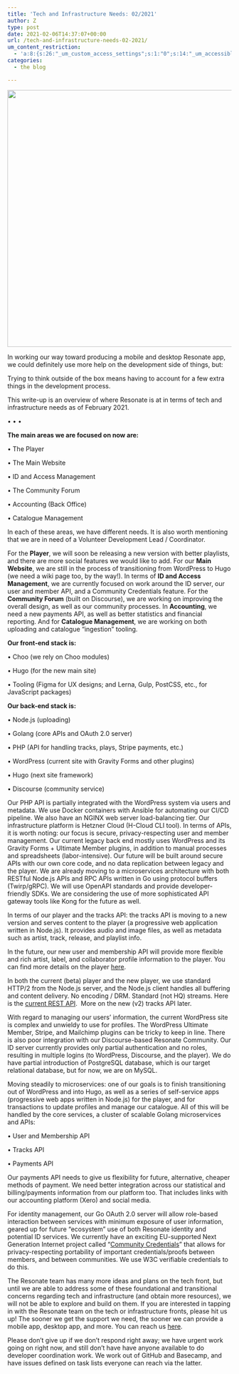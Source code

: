 ```yaml
---
title: 'Tech and Infrastructure Needs: 02/2021'
author: Z
type: post
date: 2021-02-06T14:37:07+00:00
url: /tech-and-infrastructure-needs-02-2021/
um_content_restriction:
  - 'a:8:{s:26:"_um_custom_access_settings";s:1:"0";s:14:"_um_accessible";s:1:"0";s:19:"_um_noaccess_action";s:1:"0";s:30:"_um_restrict_by_custom_message";s:1:"0";s:27:"_um_restrict_custom_message";s:0:"";s:19:"_um_access_redirect";s:1:"0";s:23:"_um_access_redirect_url";s:0:"";s:28:"_um_access_hide_from_queries";s:1:"0";}'
categories:
  - the blog

---
```

<img loading="lazy" decoding="async" class="aligncenter wp-image-7322 size-large" src="https://resonate.is/wp-content/uploads/2021/02/Resonate-Tech-and-Infrastructure-Needs-02-2021-Promo-1024x576.jpg" alt="" width="1024" height="576" srcset="http://resonate.localhost/wp-content/uploads/2021/02/Resonate-Tech-and-Infrastructure-Needs-02-2021-Promo-1024x576.jpg 1024w, http://resonate.localhost/wp-content/uploads/2021/02/Resonate-Tech-and-Infrastructure-Needs-02-2021-Promo-300x169.jpg 300w, http://resonate.localhost/wp-content/uploads/2021/02/Resonate-Tech-and-Infrastructure-Needs-02-2021-Promo-768x432.jpg 768w, http://resonate.localhost/wp-content/uploads/2021/02/Resonate-Tech-and-Infrastructure-Needs-02-2021-Promo-1536x864.jpg 1536w, http://resonate.localhost/wp-content/uploads/2021/02/Resonate-Tech-and-Infrastructure-Needs-02-2021-Promo-2048x1152.jpg 2048w" sizes="(max-width: 1024px) 100vw, 1024px" />

<span class="css-901oao css-16my406 r-poiln3 r-bcqeeo r-qvutc0">In working our way toward producing a mobile and desktop Resonate app, we could definitely use more help on the development side of things, but:</span>

<span class="css-901oao css-16my406 r-poiln3 r-bcqeeo r-qvutc0">Trying to think outside of the box means having to account for a few extra things in the development process.</span>

<span class="css-901oao css-16my406 r-poiln3 r-bcqeeo r-qvutc0">This write-up is an overview of where Resonate is at in terms of tech and infrastructure needs as of February 2021.</span>

• • •

**<span class="css-901oao css-16my406 r-poiln3 r-bcqeeo r-qvutc0">The main areas we are focused on now are:</span>**

<span class="css-901oao css-16my406 r-poiln3 r-bcqeeo r-qvutc0">• The Player</span>

<span class="css-901oao css-16my406 r-poiln3 r-bcqeeo r-qvutc0">• The Main Website</span>

<span class="css-901oao css-16my406 r-poiln3 r-bcqeeo r-qvutc0">• ID and Access Management</span>

<span class="css-901oao css-16my406 r-poiln3 r-bcqeeo r-qvutc0">• The Community Forum</span>

<span class="css-901oao css-16my406 r-poiln3 r-bcqeeo r-qvutc0">• Accounting (Back Office)</span>

<span class="css-901oao css-16my406 r-poiln3 r-bcqeeo r-qvutc0">• Catalogue Management</span>

<span class="css-901oao css-16my406 r-poiln3 r-bcqeeo r-qvutc0">In each of these areas, we have different needs. It is also worth mentioning that we are in need of a Volunteer Development Lead / Coordinator.</span>

<span class="css-901oao css-16my406 r-poiln3 r-bcqeeo r-qvutc0">For the <strong>Player</strong>, we will soon be releasing a new version with better playlists, and there are more social features we would like to add. For our <strong>Main Website</strong>, we are still in the process of transitioning from WordPress to Hugo (we need a wiki page too, by the way!). In terms of <strong>ID and Access Management</strong>, we are currently focused on work around the ID server, our user and member API, and a Community Credentials feature. For the <strong>Community Forum</strong> (built on Discourse), we are working on improving the overall design, as well as our community processes. In <strong>Accounting</strong>, we need a new payments API, as well as better statistics and financial reporting. And for <strong>Catalogue Management</strong>, we are working on both uploading and catalogue “ingestion” tooling.<br /> </span>

**<span class="css-901oao css-16my406 r-poiln3 r-bcqeeo r-qvutc0">Our front-end stack is:</span>**

<span class="css-901oao css-16my406 r-poiln3 r-bcqeeo r-qvutc0">• Choo (we rely on Choo modules)</span>

<span class="css-901oao css-16my406 r-poiln3 r-bcqeeo r-qvutc0">• Hugo (for the new main site)</span>

<span class="css-901oao css-16my406 r-poiln3 r-bcqeeo r-qvutc0">• Tooling (Figma for UX designs; and Lerna, Gulp, PostCSS, etc., for JavaScript packages)</span>

**<span class="css-901oao css-16my406 r-poiln3 r-bcqeeo r-qvutc0">Our back-end stack is:</span>**

<span class="css-901oao css-16my406 r-poiln3 r-bcqeeo r-qvutc0">• Node.js (uploading)</span>

<span class="css-901oao css-16my406 r-poiln3 r-bcqeeo r-qvutc0">• Golang (core APIs and OAuth 2.0 server)</span>

<span class="css-901oao css-16my406 r-poiln3 r-bcqeeo r-qvutc0">• PHP (API for handling tracks, plays, Stripe payments, etc.)</span>

<span class="css-901oao css-16my406 r-poiln3 r-bcqeeo r-qvutc0">• WordPress (current site with Gravity Forms and other plugins)</span>

<span class="css-901oao css-16my406 r-poiln3 r-bcqeeo r-qvutc0">• Hugo (next site framework)</span>

<span class="css-901oao css-16my406 r-poiln3 r-bcqeeo r-qvutc0">• Discourse (community service)</span>

<span class="css-901oao css-16my406 r-poiln3 r-bcqeeo r-qvutc0">Our PHP API is partially integrated with the WordPress system via users and metadata. We use Docker containers with Ansible for automating our CI/CD pipeline. We also have an NGINX web server load-balancing tier. Our infrastructure platform is Hetzner Cloud (H-Cloud CLI tool).</span> <span class="css-901oao css-16my406 r-poiln3 r-bcqeeo r-qvutc0">In terms of APIs, it is worth noting: our focus is secure, privacy-respecting user and member management. Our current legacy back end mostly uses WordPress and its Gravity Forms + Ultimate Member plugins, in addition to manual processes and spreadsheets (labor-intensive). Our future will be built around secure APIs with our own core code, and no data replication between legacy and the player. We are already moving to a microservices architecture with both RESTful Node.js APIs and RPC APIs written in Go using protocol buffers (Twirp/gRPC). We will use OpenAPI standards and provide developer-friendly SDKs. We are considering the use of more sophisticated API gateway tools like Kong for the future as well.</span>

<span class="css-901oao css-16my406 r-poiln3 r-bcqeeo r-qvutc0">In terms of our player and the tracks API: the tracks API is moving to a new version and serves content to the player (a progressive web application written in Node.js). It provides audio and image files, as well as metadata such as artist, track, release, and playlist info.</span>

<span class="css-901oao css-16my406 r-poiln3 r-bcqeeo r-qvutc0">In the future, our new user and membership API will provide more flexible and rich artist, label, and collaborator profile information to the player. You can find more details on the player <a href="https://github.com/resonatecoop/resonate">here</a>.</span>

<span class="css-901oao css-16my406 r-poiln3 r-bcqeeo r-qvutc0">In both the current (beta) player and the new player, we use standard HTTP/2 from the Node.js server, and the Node.js client handles all buffering and content delivery. No encoding / DRM. Standard (not HQ) streams. Here is the <a href="https://github.com/resonatecoop/resonate/blob/master/docs/api.md">current REST API</a>.  More on the new (v2) tracks API later.</span>

<span class="css-901oao css-16my406 r-poiln3 r-bcqeeo r-qvutc0">With regard to managing our users&#8217; information, the current WordPress site is complex and unwieldy to use for profiles. The WordPress Ultimate Member, Stripe, and Mailchimp plugins can be tricky to keep in line. There is also poor integration with our Discourse-based Resonate Community. Our ID server currently provides only partial authentication and no roles, resulting in multiple logins (to WordPress, Discourse, and the player). We do have partial introduction of PostgreSQL database, which is our target relational database, but for now, we are on MySQL.<br /> </span>

<span class="css-901oao css-16my406 r-poiln3 r-bcqeeo r-qvutc0">Moving steadily to microservices: one of our goals is to finish transitioning out of WordPress and into Hugo, as well as a series of self-service apps (progressive web apps written in Node.js) for the player, and for transactions to update profiles and manage our catalogue. All of this will be handled by the core services, a cluster of scalable Golang microservices and APIs:</span>

<span class="css-901oao css-16my406 r-poiln3 r-bcqeeo r-qvutc0">• User and Membership API</span>

<span class="css-901oao css-16my406 r-poiln3 r-bcqeeo r-qvutc0">• Tracks API</span>

<span class="css-901oao css-16my406 r-poiln3 r-bcqeeo r-qvutc0">• Payments API<br /> </span>

<span class="css-901oao css-16my406 r-poiln3 r-bcqeeo r-qvutc0">Our payments API needs to give us flexibility for future, alternative, cheaper methods of payment. We need better integration across our statistical and billing/payments information from our platform too. That includes links with our accounting platform (Xero) and social media.</span>

<span class="css-901oao css-16my406 r-poiln3 r-bcqeeo r-qvutc0">For identity management, our Go OAuth 2.0 server will allow role-based interaction between services with minimum exposure of user information, geared up for future “ecosystem” use of both Resonate identity and potential ID services. We currently have an exciting EU-supported Next Generation Internet project called “<a href="https://resonate.is/community-credentials/">Community Credentials</a>” that allows for privacy-respecting portability of important credentials/proofs between members, and between communities. We use W3C verifiable credentials to do this.<br /> </span>

<span class="css-901oao css-16my406 r-poiln3 r-bcqeeo r-qvutc0">The Resonate team has many more ideas and plans on the tech front, but until we are able to address some of these foundational and transitional concerns regarding tech and infrastructure (and obtain more resources), we will not be able to explore and build on them. </span><span class="css-901oao css-16my406 r-poiln3 r-bcqeeo r-qvutc0">If you are interested in tapping in with the Resonate team on the tech or infrastructure fronts, please hit us up! The sooner we get the support we need, the sooner we can provide a mobile app, desktop app, and more. You can reach us <a href="https://resonate.is/volunteer/developers/">here</a>.</span>

<span class="css-901oao css-16my406 r-poiln3 r-bcqeeo r-qvutc0">Please don&#8217;t give up if we don&#8217;t respond right away; we have urgent work going on right now, and still don&#8217;t have have anyone available to do developer coordination work. We work out of GitHub and Basecamp, and have issues defined on task lists everyone can reach via the latter.</span>